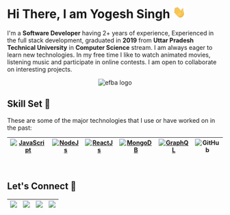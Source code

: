 
<h1>Hi There, I am Yogesh Singh <img  src="https://raw.githubusercontent.com/ABSphreak/ABSphreak/master/gifs/Hi.gif" width="30px"></h1>

I'm a **Software Developer** having 2+ years of experience, Experienced in the full stack development, graduated in **2019** from **Uttar Pradesh Technical University** in **Computer Science** stream. I am always eager to learn new technologies. In my free time I like to watch animated movies, listening music and participate in online contests. I am open to collaborate on interesting projects.

<p align="center">

<img alt="efba logo" src="https://imgur.com/yr0sfsR.png" width="250px" />

</p>


## Skill Set :muscle:

These are some of the major technologies that I use or have worked on in the past:


<a href="https://developer.mozilla.org/en-US/docs/Web/JavaScript"><img title="JavaScript" alt="JavaScript" width="40px" src="https://img.icons8.com/color/48/000000/javascript.png" /></a>|<a href="https://nodejs.org/"><img title="NodeJs" alt="NodeJs" width="40px" src="https://img.icons8.com/color/48/000000/nodejs.png"/></a>|<a href="https://reactjs.org/"><img title="ReactJs" alt="ReactJs" width="40px" src="https://img.icons8.com/bubbles/50/000000/react.png"/></a>|<a href="https://www.mongodb.com/"><img title="MongoDB" alt="MongoDB" width="40px" src="https://img.icons8.com/color/48/000000/mongodb.png"/></a>|<a href="https://www.apollographql.com/"><img  title="GraphQL" alt="GraphQL" width="40px" src="https://img.icons8.com/color/48/000000/graphql.png"/></a>|<img title="GitHub" alt="GitHub" width="40px" src="https://img.icons8.com/fluent/48/000000/github.png"/>
|--|--|--|--|--|--|
<br>

## Let's Connect :handshake:

<a href="https://twitter.com/YogeshS96951123"><img src="https://cdn2.iconfinder.com/data/icons/social-media-2285/512/1_Twitter3_colored_svg-128.png" width="40"></a>|<a href="https://www.facebook.com/profile.php?id=100049380649252"><img src="https://cdn1.iconfinder.com/data/icons/social-media-2285/512/Colored_Facebook3_svg-128.png" width="40"></a>|<a href="mailto:yogeshsingh201197@gmail.com"><img src="https://image.flaticon.com/icons/svg/281/281769.svg" width="40"></a>|<a href="https://www.instagram.com/yogeshh.singh/"><img src="https://cdn2.iconfinder.com/data/icons/social-media-2285/512/1_Instagram_colored_svg_1-128.png" width="40"></a>
|--|--|--|--|
<br>

